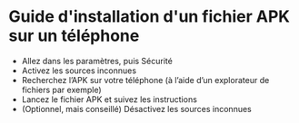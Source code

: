 # Guide d'installation d'un fichier APK sur un téléphone

- Allez dans les paramètres, puis Sécurité
- Activez les sources inconnues
- Recherchez l’APK sur votre téléphone (à l’aide d’un explorateur de fichiers par exemple)
- Lancez le fichier APK et suivez les instructions
- (Optionnel, mais conseillé) Désactivez les sources inconnues